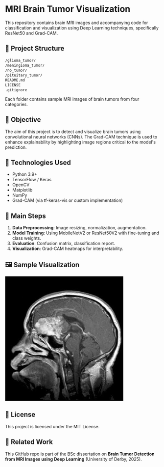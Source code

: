 
# MRI Brain Tumor Visualization

This repository contains brain MRI images and accompanying code for classification and visualization using Deep Learning techniques, specifically ResNet50 and Grad-CAM.

## 📁 Project Structure

```
/glioma_tumor/
/meningioma_tumor/
/no_tumor/
/pituitary_tumor/
README.md
LICENSE
.gitignore
```
Each folder contains sample MRI images of brain tumors from four categories.

## 🧠 Objective

The aim of this project is to detect and visualize brain tumors using convolutional neural networks (CNNs). The Grad-CAM technique is used to enhance explainability by highlighting image regions critical to the model's prediction.

## 🚀 Technologies Used

- Python 3.9+
- TensorFlow / Keras
- OpenCV
- Matplotlib
- NumPy
- Grad-CAM (via tf-keras-vis or custom implementation)

## 🧪 Main Steps

1. **Data Preprocessing**: Image resizing, normalization, augmentation.
2. **Model Training**: Using MobileNetV2 or ResNet50V2 with fine-tuning and class weights.
3. **Evaluation**: Confusion matrix, classification report.
4. **Visualization**: Grad-CAM heatmaps for interpretability.

## 🖼️ Sample Visualization

![Grad-CAM Example](./glioma_tumor/image(10).jpg)

## 📜 License

This project is licensed under the MIT License.

## 🔗 Related Work

This GitHub repo is part of the BSc dissertation on **Brain Tumor Detection from MRI Images using Deep Learning** (University of Derby, 2025).
